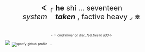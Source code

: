  ‎ ‎ ‎ ‎ ‎ ‎  ‎ ‎ ‎ ‎ ‎ ‎ ‎  ‎
<font size="5">  <p style="text-align: center;">∢‎  ╭ **he**  shi  ...     seventeen  
 ‎ *system*   ‎  ‎ ‎ 
 ___taken___ , factive heavy ◞  ‎⋇ </p> </font> ‎ ‎  ‎  ‎
  ‎ ‎ ‎ ‎ ‎ ‎ ‎  
<font size="1"><p style="text-align: center;">‎𝆡  ‎ ⯏ *cmdrimmer on disc, feel free to add* ⯎ 

![](https://komarev.com/ghpvc/?username=sungtongs&color=dc143c)‎ ‎ ![spotify-github-profile](https://spotify-github-profile.kittinanx.com/api/view?uid=bx2c770gw22nri00wmttd6e1i&cover_image=true&theme=default&show_offline=true&background_color=121212&interchange=true&bar_color_cover=true&bar_color=ff9500)
‎ ‎ ‎ ‎𝆹</p> </font>
